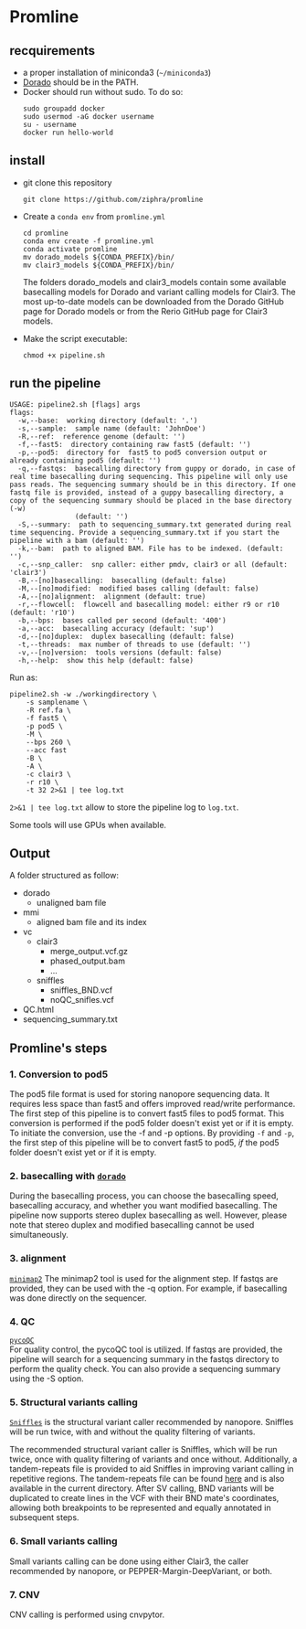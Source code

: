 # Promline

## recquirements 
- a proper installation of miniconda3 (`~/miniconda3`)
- [Dorado](https://github.com/nanoporetech/dorado) should be in the PATH.
- Docker should run without sudo. To do so: 
  ```
  sudo groupadd docker
  sudo usermod -aG docker username
  su - username
  docker run hello-world
  ``` 
## install 
- git clone this repository
    ```
    git clone https://github.com/ziphra/promline
    ```

- Create a `conda env` from `promline.yml`
    ```
    cd promline
    conda env create -f promline.yml
    conda activate promline 
    mv dorado_models ${CONDA_PREFIX}/bin/
    mv clair3_models ${CONDA_PREFIX}/bin/
    ```
    The folders dorado_models and clair3_models contain some available basecalling models for Dorado and variant calling models for Clair3. The most up-to-date models can be downloaded from the Dorado GitHub page for Dorado models or from the Rerio GitHub page for Clair3 models.    
- Make the script executable:
    ```
    chmod +x pipeline.sh
    ``` 

## run the pipeline
```
USAGE: pipeline2.sh [flags] args
flags:
  -w,--base:  working directory (default: '.')
  -s,--sample:  sample name (default: 'JohnDoe')
  -R,--ref:  reference genome (default: '')
  -f,--fast5:  directory containing raw fast5 (default: '')
  -p,--pod5:  directory for  fast5 to pod5 conversion output or already containing pod5 (default: '')
  -q,--fastqs:  basecalling directory from guppy or dorado, in case of real time basecalling during sequencing. This pipeline will only use pass reads. The sequencing summary should be in this directory. If one fastq file is provided, instead of a guppy basecalling directory, a copy of the sequencing summary should be placed in the base directory (-w)
                (default: '')
  -S,--summary:  path to sequencing_summary.txt generated during real time sequencing. Provide a sequencing_summary.txt if you start the pipeline with a bam (default: '')
  -k,--bam:  path to aligned BAM. File has to be indexed. (default: '')
  -c,--snp_caller:  snp caller: either pmdv, clair3 or all (default: 'clair3')
  -B,--[no]basecalling:  basecalling (default: false)
  -M,--[no]modified:  modified bases calling (default: false)
  -A,--[no]alignment:  alignment (default: true)
  -r,--flowcell:  flowcell and basecalling model: either r9 or r10 (default: 'r10')
  -b,--bps:  bases called per second (default: '400')
  -a,--acc:  basecalling accuracy (default: 'sup')
  -d,--[no]duplex:  duplex basecalling (default: false)
  -t,--threads:  max number of threads to use (default: '')
  -v,--[no]version:  tools versions (default: false)
  -h,--help:  show this help (default: false)
```

Run as: 
```
pipeline2.sh -w ./workingdirectory \
    -s samplename \
    -R ref.fa \
    -f fast5 \
    -p pod5 \
    -M \
    --bps 260 \
    --acc fast
    -B \
    -A \
    -c clair3 \
    -r r10 \
    -t 32 2>&1 | tee log.txt
```

`2>&1 | tee log.txt` allow to store the pipeline log to `log.txt`.

Some tools will use GPUs when available.

## Output
A folder structured as follow: 
- dorado
  - unaligned bam file
- mmi
  - aligned bam file and its index
- vc
  - clair3
    - merge_output.vcf.gz
    - phased_output.bam
    - ...
  - sniffles
    - sniffles_BND.vcf
    - noQC_snifles.vcf
- QC.html
- sequencing_summary.txt


## Promline's steps
### 1. Conversion to pod5 
The pod5 file format is used for storing nanopore sequencing data. It requires less space than fast5 and offers improved read/write performance. The first step of this pipeline is to convert fast5 files to pod5 format. This conversion is performed if the pod5 folder doesn't exist yet or if it is empty. To initiate the conversion, use the -f and -p options. By providing `-f` and `-p`, the first step of this pipeline will be to convert fast5 to pod5, *if* the pod5 folder doesn't exist yet or if it is empty.


### 2. basecalling with [`dorado`](https://github.com/nanoporetech/dorado)
During the basecalling process, you can choose the basecalling speed, basecalling accuracy, and whether you want modified basecalling. The pipeline now supports stereo duplex basecalling as well. However, please note that stereo duplex and modified basecalling cannot be used simultaneously.  


### 3. alignment 
[`minimap2`](https://github.com/lh3/minimap2)
The minimap2 tool is used for the alignment step. If fastqs are provided, they can be used with the -q option. For example, if basecalling was done directly on the sequencer.

### 4. QC 
[`pycoQC`](https://github.com/a-slide/pycoQC)   
For quality control, the pycoQC tool is utilized. If fastqs are provided, the pipeline will search for a sequencing summary in the fastqs directory to perform the quality check. You can also provide a sequencing summary using the -S option.

### 5. Structural variants calling
[`Sniffles`](https://github.com/fritzsedlazeck/Sniffles) is the structural variant caller recommended by nanopore.
Sniffles will be run twice, with and without the quality filtering of variants.    

The recommended structural variant caller is Sniffles, which will be run twice, once with quality filtering of variants and once without. Additionally, a tandem-repeats file is provided to aid Sniffles in improving variant calling in repetitive regions. The tandem-repeats file can be found [here](https://github.com/fritzsedlazeck/Sniffles/tree/master/annotations) and is also available in the current directory. After SV calling, BND variants will be duplicated to create lines in the VCF with their BND mate's coordinates, allowing both breakpoints to be represented and equally annotated in subsequent steps.


### 6. Small variants calling
Small variants calling can be done using either Clair3, the caller recommended by nanopore, or PEPPER-Margin-DeepVariant, or both.

### 7. CNV 
CNV calling is performed using cnvpytor.

